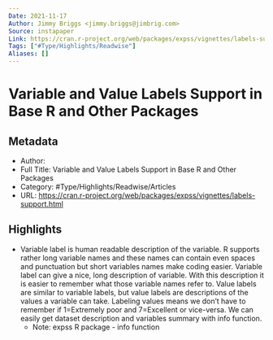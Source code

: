 ```yaml
---
Date: 2021-11-17
Author: Jimmy Briggs <jimmy.briggs@jimbrig.com>
Source: instapaper
Link: https://cran.r-project.org/web/packages/expss/vignettes/labels-support.html
Tags: ["#Type/Highlights/Readwise"]
Aliases: []
---
```

# Variable and Value Labels Support in Base R and Other Packages

## Metadata
- Author: 
- Full Title: Variable and Value Labels Support in Base R and Other Packages
- Category: #Type/Highlights/Readwise/Articles
- URL: https://cran.r-project.org/web/packages/expss/vignettes/labels-support.html

## Highlights
- Variable label is human readable description of the variable. R supports rather long variable names and these names can contain even spaces and punctuation but short variables names make coding easier. Variable label can give a nice, long description of variable. With this description it is easier to remember what those variable names refer to. Value labels are similar to variable labels, but value labels are descriptions of the values a variable can take. Labeling values means we don’t have to remember if 1=Extremely poor and 7=Excellent or vice-versa. We can easily get dataset description and variables summary with info function.
    - Note: expss R package - info function
